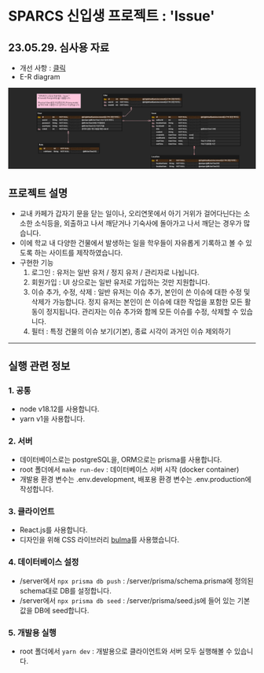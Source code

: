 # SPARCS 신입생 프로젝트 : 'Issue'

## 23.05.29. 심사용 자료
- 개선 사항 : <a href="https://jinhyeonkwon.notion.site/e9817e44613d4ad2938d4de8283fcca2">클릭</a>
- E-R diagram
<img src="./Newbie-Proj_ERD.png"/>

## 프로젝트 설명
- 교내 카페가 갑자기 문을 닫는 일이나, 오리연못에서 아기 거위가 걸어다닌다는 소소한 소식등을, 외출하고 나서 깨닫거나 기숙사에 돌아가고 나서 깨닫는 경우가 많습니다.
- 이에 학교 내 다양한 건물에서 발생하는 일을 학우들이 자유롭게 기록하고 볼 수 있도록 하는 사이트를 제작하였습니다.
- 구현한 기능
  1. 로그인 : 유저는 일반 유저 / 정지 유저 / 관리자로 나뉩니다.
  2. 회원가입 : UI 상으로는 일반 유저로 가입하는 것만 지원합니다.
  3. 이슈 추가, 수정, 삭제 : 일반 유저는 이슈 추가, 본인이 쓴 이슈에 대한 수정 및 삭제가 가능합니다. 정지 유저는 본인이 쓴 이슈에 대한 작업을 포함한 모든 활동이 정지됩니다. 관리자는 이슈 추가와 함께 모든 이슈를 수정, 삭제할 수 있습니다.
  4. 필터 : 특정 건물의 이슈 보기(기본), 종료 시각이 과거인 이슈 제외하기

---
## 실행 관련 정보
### 1. 공통
- node v18.12를 사용합니다.
- yarn v1을 사용합니다.
### 2. 서버
- 데이터베이스로는 postgreSQL을, ORM으로는 prisma를 사용합니다.
- root 폴더에서 `make run-dev` : 데이터베이스 서버 시작 (docker container)
- 개발용 환경 변수는 .env.development, 배포용 환경 변수는 .env.production에 작성합니다.
### 3. 클라이언트
- React.js를 사용합니다.
- 디자인을 위해 CSS 라이브러리 <a href="https://bulma.io/">bulma</a>를 사용했습니다.
### 4. 데이터베이스 설정
- /server에서 `npx prisma db push` : /server/prisma/schema.prisma에 정의된 schema대로 DB를 설정합니다.
- /server에서 `npx prisma db seed` : /server/prisma/seed.js에 들어 있는 기본값을 DB에 seed합니다.
### 5. 개발용 실행
- root 폴더에서 `yarn dev` : 개발용으로 클라이언트와 서버 모두 실행해볼 수 있습니다.
